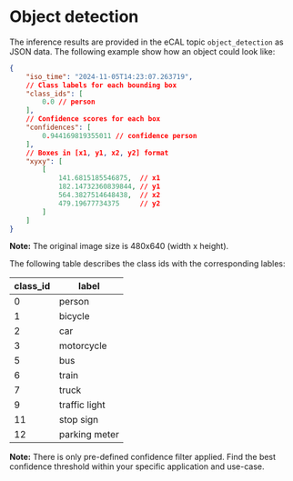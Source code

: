 # Object detection 

The inference results are provided in the eCAL topic `object_detection` as JSON data. The following example show how an object could look like:

```json
{
    "iso_time": "2024-11-05T14:23:07.263719",
    // Class labels for each bounding box
    "class_ids": [
        0.0 // person
    ],
    // Confidence scores for each box
    "confidences": [
        0.944169819355011 // confidence person
    ],
    // Boxes in [x1, y1, x2, y2] format
    "xyxy": [
        [
            141.6815185546875,  // x1
            182.14732360839844, // y1
            564.3827514648438,  // x2
            479.19677734375     // y2
        ]
    ]
}
```

**Note:** The original image size is 480x640 (width x height).

The following table describes the class ids with the corresponding lables:

| class_id | label          |
|----------|----------------|
| 0        | person         |
| 1        | bicycle        |
| 2        | car            |
| 3        | motorcycle     |
| 5        | bus            |
| 6        | train          |
| 7        | truck          |
| 9        | traffic light  |
| 11       | stop sign      |
| 12       | parking meter  |

**Note:** There is only pre-defined confidence filter applied. Find the best confidence threshold within your specific application and use-case.